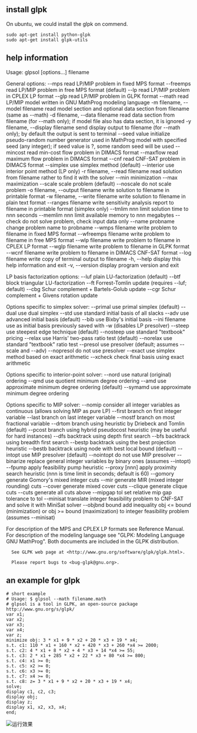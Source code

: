 




## install glpk
On ubuntu, we could install the glpk on commend.

	sudo apt-get install python-glpk
	sudo apt-get install glpk-utils

## help information

   Usage: glpsol [options...] filename

   General options:
      --mps             read LP/MIP problem in fixed MPS format
      --freemps         read LP/MIP problem in free MPS format (default)
      --lp              read LP/MIP problem in CPLEX LP format
      --glp             read LP/MIP problem in GLPK format 
      --math            read LP/MIP model written in GNU MathProg modeling
                        language
      -m filename, --model filename
                        read model section and optional data section from
                        filename (same as --math)
      -d filename, --data filename
                        read data section from filename (for --math only);
                        if model file also has data section, it is ignored
      -y filename, --display filename
                        send display output to filename (for --math only);
                        by default the output is sent to terminal
      --seed value      initialize pseudo-random number generator used in
                        MathProg model with specified seed (any integer);
                        if seed value is ?, some random seed will be used
      --mincost         read min-cost flow problem in DIMACS format
      --maxflow         read maximum flow problem in DIMACS format
      --cnf             read CNF-SAT problem in DIMACS format
      --simplex         use simplex method (default)
      --interior        use interior point method (LP only)
      -r filename, --read filename
                        read solution from filename rather to find it with
                        the solver
      --min             minimization
      --max             maximization
      --scale           scale problem (default)
      --noscale         do not scale problem
      -o filename, --output filename
                        write solution to filename in printable format
      -w filename, --write filename
                        write solution to filename in plain text format
      --ranges filename
                        write sensitivity analysis report to filename in
                        printable format (simplex only)
      --tmlim nnn       limit solution time to nnn seconds 
      --memlim nnn      limit available memory to nnn megabytes
      --check           do not solve problem, check input data only
      --name probname   change problem name to probname
      --wmps filename   write problem to filename in fixed MPS format
      --wfreemps filename
                        write problem to filename in free MPS format
      --wlp filename    write problem to filename in CPLEX LP format
      --wglp filename   write problem to filename in GLPK format
      --wcnf filename   write problem to filename in DIMACS CNF-SAT format
      --log filename    write copy of terminal output to filename
      -h, --help        display this help information and exit
      -v, --version     display program version and exit

   LP basis factorization options:
      --luf             plain LU-factorization (default)
      --btf             block triangular LU-factorization
      --ft              Forrest-Tomlin update (requires --luf; default)
      --cbg             Schur complement + Bartels-Golub update
      --cgr             Schur complement + Givens rotation update

   Options specific to simplex solver:
      --primal          use primal simplex (default)
      --dual            use dual simplex
      --std             use standard initial basis of all slacks
      --adv             use advanced initial basis (default)
      --bib             use Bixby's initial basis
      --ini filename    use as initial basis previously saved with -w
                        (disables LP presolver)
      --steep           use steepest edge technique (default)
      --nosteep         use standard "textbook" pricing
      --relax           use Harris' two-pass ratio test (default)
      --norelax         use standard "textbook" ratio test
      --presol          use presolver (default; assumes --scale and --adv)
      --nopresol        do not use presolver
      --exact           use simplex method based on exact arithmetic
      --xcheck          check final basis using exact arithmetic

   Options specific to interior-point solver:
      --nord            use natural (original) ordering
      --qmd             use quotient minimum degree ordering
      --amd             use approximate minimum degree ordering (default)
      --symamd          use approximate minimum degree ordering

   Options specific to MIP solver:
      --nomip           consider all integer variables as continuous
                        (allows solving MIP as pure LP)
      --first           branch on first integer variable
      --last            branch on last integer variable
      --mostf           branch on most fractional variable 
      --drtom           branch using heuristic by Driebeck and Tomlin
                        (default)
      --pcost           branch using hybrid pseudocost heuristic (may be
                        useful for hard instances)
      --dfs             backtrack using depth first search 
      --bfs             backtrack using breadth first search
      --bestp           backtrack using the best projection heuristic
      --bestb           backtrack using node with best local bound
                        (default)
      --intopt          use MIP presolver (default)
      --nointopt        do not use MIP presolver
      --binarize        replace general integer variables by binary ones
                        (assumes --intopt)
      --fpump           apply feasibility pump heuristic
      --proxy [nnn]     apply proximity search heuristic (nnn is time limit
                        in seconds; default is 60)
      --gomory          generate Gomory's mixed integer cuts
      --mir             generate MIR (mixed integer rounding) cuts
      --cover           generate mixed cover cuts
      --clique          generate clique cuts
      --cuts            generate all cuts above
      --mipgap tol      set relative mip gap tolerance to tol
      --minisat         translate integer feasibility problem to CNF-SAT
                        and solve it with MiniSat solver
      --objbnd bound    add inequality obj <= bound (minimization) or
                        obj >= bound (maximization) to integer feasibility
                        problem (assumes --minisat)

   For description of the MPS and CPLEX LP formats see Reference Manual.
      For description of the modeling language see "GLPK: Modeling Language
      GNU MathProg". Both documents are included in the GLPK distribution.

      See GLPK web page at <http://www.gnu.org/software/glpk/glpk.html>.

      Please report bugs to <bug-glpk@gnu.org>.

## an example for glpk

	# short example
	# Usage: $ glpsol --math filename.math
	# glpsol is a tool in GLPK, an open-source package http://www.gnu.org/s/glpk/
	var x1;
	var x2;
	var x3;
	var x4;
	var z;
	minimize obj: 3 * x1 + 9 * x2 + 20 * x3 + 19 * x4;
	s.t. c1: 110 * x1 + 160 * x2 + 420 * x3 + 260 *x4 >= 2000;
	s.t. c2: 4 * x1 + 8 * x2 + 4 * x3 + 14 *x4 >= 55;
	s.t. c3: 2 * x1 + 285 * x2 + 22 * x3 + 80 *x4 >= 800;
	s.t. c4: x1 >= 0;
	s.t. c5: x2 >= 0;
	s.t. c6: x3 >= 0;
	s.t. c7: x4 >= 0;
	s.t. c8: z= 3 * x1 + 9 * x2 + 20 * x3 + 19 * x4;
	solve;
	display c1, c2, c3;
	display obj;
	display z;
	display x1, x2, x3, x4;
	end;

   ![运行效果](http://github.com/cwlseu/cwlseu.github.io/raw/master/img/blog/)
